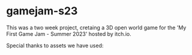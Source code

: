 # gamejam-s23

This was a two week project, cretaing a 3D open world game for the 'My First Game Jam - Summer 2023' hosted by itch.io. 

Special thanks to assets we have used: 
